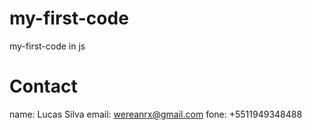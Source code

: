 # my-first-code
my-first-code in js
# Contact
name: Lucas Silva
email: wereanrx@gmail.com
fone: +5511949348488

